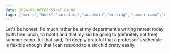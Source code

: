 ```yaml
---
date: 2024-06-06T07:53:47-04:00
tags: ["micro","Work","parenting","academia","writing","summer camp","research"]
---
```

Let's be honest: I'd much rather be at my department's writing retreat today (with free lunch, to boot!) and that my kid be going to (definitely not free) summer camp. All that said, I'm deeply grateful that a professor's schedule is flexible enough that I can respond to a sick kid pretty easily.
